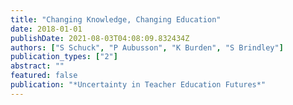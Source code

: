 ```yaml
---
title: "Changing Knowledge, Changing Education"
date: 2018-01-01
publishDate: 2021-08-03T04:08:09.832434Z
authors: ["S Schuck", "P Aubusson", "K Burden", "S Brindley"]
publication_types: ["2"]
abstract: ""
featured: false
publication: "*Uncertainty in Teacher Education Futures*"
---
```


